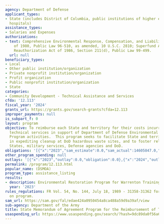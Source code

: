 ```yaml
---
agency: Department of Defense
applicant_types:
- State (includes District of Columbia, public institutions of higher education and
  hospitals)
assistance_types:
- Salaries and Expenses
authorizations:
- text: Comprehensive Environmental Response, Compensation, and Liability Act (CERCLA)
    of 1980, Public Law 96-510, as amended, 10 U.S.C. 2810; Superfund Amendments and
    Reauthorization Act of 1986, Section 211(d), Public Law 99-499.
  url: null
beneficiary_types:
- Local
- Other public institution/organization
- Private nonprofit institution/organization
- Profit organization
- Public nonprofit institution/organization
- State
categories:
- Community Development - Technical Assistance and Services
cfda: '12.113'
fiscal_year: '2024'
grants_url: https://grants.gov/search-grants?cfda=12.113
improper_payments: null
is_subpart_f: 0
layout: program
objective: To reimburse each State and territory for their costs incurred by providing
  technical services in support of Department of Defense Environmental Restoration
  Program activities.  This program seeks to facilitate State and territory participation
  in expediting cleanup at DoD hazardous waste sites, and to foster relations between
  States, military services, Defense agencies and DoD.
obligations: '[{"x":"2023","sam_estimate":0.0,"sam_actual":14605847.0,"usa_spending_actual":28125121.03},{"x":"2024","sam_estimate":0.0,"sam_actual":72150570.0,"usa_spending_actual":149512313.22},{"x":"2025","sam_estimate":0.0,"sam_actual":0.0,"usa_spending_actual":4699734.8}]'
other_program_spending: null
outlays: '[{"x":"2023","outlay":0.0,"obligation":0.0},{"x":"2024","outlay":4011056.87,"obligation":150758494.08},{"x":"2025","outlay":0.0,"obligation":0.0}]'
permalink: /program/12.113.html
popular_name: (DSMOA)
program_type: assistance_listing
results:
- description: Environmental Restoration Program for Warrenton Training Center
  year: '2023'
rules_regulations: FR Vol. 54, No. 144, July 18, 1989 - 31358-31362 for detailed information
  on program.
sam_url: https://sam.gov/fal/edae424a0950454a8ca488a59d9a39af/view
sub-agency: Department of the Army
title: State Memorandum of Agreement Program for the Reimbursement of Technical Services
usaspending_url: https://www.usaspending.gov/search/?hash=9dc89da0f56a618e8e456be2a890e0da
---
```

